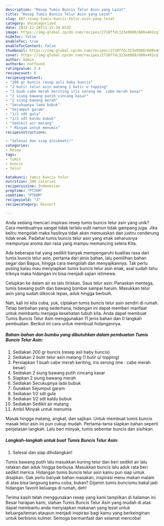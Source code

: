 ```yaml
---
description: "Resep Tumis Buncis Telur Asin yang Lezat"
title: "Resep Tumis Buncis Telur Asin yang Lezat"
slug: 887-resep-tumis-buncis-telur-asin-yang-lezat
category: Uncategorized
date: 2022-12-26T21:22:34.653Z
image: https://img-global.cpcdn.com/recipes/2710ffdc323e9980/680x482cq70/tumis-buncis-telur-asin-foto-resep-utama.jpg
hideToc: false
enableToc: true
enableTocContent: false
thumbnail: https://img-global.cpcdn.com/recipes/2710ffdc323e9980/680x482cq70/tumis-buncis-telur-asin-foto-resep-utama.jpg
cover: https://img-global.cpcdn.com/recipes/2710ffdc323e9980/680x482cq70/tumis-buncis-telur-asin-foto-resep-utama.jpg
author: Admin
authorAv: notfound
ratingvalue: 3.4
reviewcount: 8
recipeingredient:
- "200 gr buncis resep asli baby buncis"
- "2 butir telur asin matang 1 butir u topping"
- "1 buah cabe merah keriting iris serong me  cabe merah besar"
- "2 siung bawang putih cincang kasar"
- "2 siung bawang merah"
- "Secukupnya lada bubuk"
- "Sejumput garam"
- "1/2 sdt gula"
- "1/2 sdt kaldu bubuk"
- "Sedikit air matang"
- " Minyak untuk menumis"
recipeinstructions:

- "Selesai dan siap dinikmati!"
categories:
- Resep
tags:
- tumis
- buncis
- telur

katakunci: tumis buncis telur 
nutrition: 200 calories
recipecuisine: Indonesian
preptime: "PT26M"
cooktime: "PT60M"
recipeyield: "3"
recipecategory: Dessert

---
```





Anda sedang mencari inspirasi resep tumis buncis telur asin yang unik? Cara membuatnya sangat tidak terlalu sulit namun tidak gampang juga. Jika keliru mengolah maka hasilnya tidak akan memuaskan dan justru cenderung tidak enak. Padahal tumis buncis telur asin yang enak seharusnya mempunyai aroma dan rasa yang mampu memancing selera Kita.





Ada beberapa hal yang sedikit banyak mempengaruhi kualitas rasa dari tumis buncis telur asin, pertama dari jenis bahan, lalu pemilihan bahan segar dan Bagus, hingga cara mengolah dan menyajikannya. Tak perlu pusing kalau mau menyiapkan tumis buncis telur asin enak,      asal sudah tahu triknya maka hidangan ini bisa menjadi sajian istimewa.














Celupkan ke dalam air es lalu tiriskan. Saus telur asin: Panaskan mentega, tumis bawang putih dan bawang bombai sampai harum. Masukkan telur asin yang sudah dikocok lepas, aduk hingga berbuih.






Nah, kali ini kita coba, yuk, ciptakan tumis buncis telur asin sendiri di rumah. Tetap berbahan yang sederhana, hidangan ini dapat memberi manfaat untuk membantu menjaga kesehatan tubuh kita. Anda dapat membuat Tumis Buncis Telur Asin menggunakan 11 jenis bahan dan 0 langkah pembuatan. Berikut ini cara untuk membuat hidangannya.

<!--inarticleads1-->

##### Bahan-bahan dan bumbu yang dibutuhkan dalam pembuatan Tumis Buncis Telur Asin:

1. Sediakan 200 gr buncis (resep asli baby buncis)
1. Sediakan 2 butir telur asin matang (1 butir u/ topping)
1. Persiapkan 1 buah cabe merah keriting, iris serong (me : cabe merah besar)
1. Sediakan 2 siung bawang putih cincang kasar
1. Siapkan 2 siung bawang merah
1. Sediakan Secukupnya lada bubuk
1. Gunakan Sejumput garam
1. Sediakan 1/2 sdt gula
1. Sediakan 1/2 sdt kaldu bubuk
1. Sediakan Sedikit air matang
1. Ambil  Minyak untuk menumis


Masak hingga matang, angkat, dan sajikan. Untuk membuat tumis buncis masak telur asin ini pun cukup mudah. Pertama-tama siapkan bahan seperti penjelasan langkah. Lalu beri minyak, tumis sebentar buncis dan sisihkan. 

<!--inarticleads2-->

##### Langkah-langkah untuk buat Tumis Buncis Telur Asin:


1. Selesai dan siap dihidangkan!

Tumis bawang putih lalu masukkan kuning telur dan beri sedikit air lalu ratakan dan aduk hingga berbusa. Masukkan buncis lalu aduk rata beri sedikit merica. Hidangan tumis buncis telur asin kamu pun siap untuk disajikan. Gak perlu banyak bahan masakan, inspirasi menu makan malam di atas bisa langsung kamu coba, bukan? Dijamin tumis buncismu bakal jadi hidangan favorit keluarga di rumah, deh! 

Terima kasih telah menggunakan resep yang kami tampilkan di halaman ini. Besar harapan kami, olahan Tumis Buncis Telur Asin yang mudah di atas dapat membantu anda menyiapkan makanan yang lezat untuk keluarga/teman ataupun menjadi inspirasi bagi kamu yang berkeinginan untuk berbisnis kuliner. Semoga bermanfaat dan selamat mencoba!
